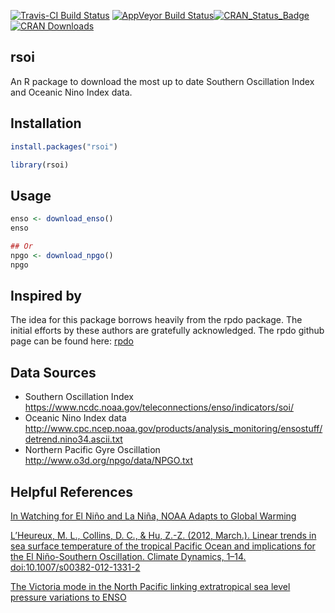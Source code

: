 
<!-- README.md is generated from README.Rmd. Please edit that file -->
[![Travis-CI Build Status](https://travis-ci.org/boshek/rsoi.svg?branch=devel)](https://travis-ci.org/boshek/rsoi) [![AppVeyor Build Status](https://ci.appveyor.com/api/projects/status/github/boshek/rsoi?branch=devel&svg=true)](https://ci.appveyor.com/project/boshek/rsoi)[![CRAN\_Status\_Badge](http://www.r-pkg.org/badges/version/rsoi)](https://cran.r-project.org/package=rsoi) [![CRAN Downloads](http://cranlogs.r-pkg.org/badges/grand-total/rsoi)](https://CRAN.R-project.org/package=rsoi)

rsoi
----

An R package to download the most up to date Southern Oscillation Index and Oceanic Nino Index data.

Installation
------------

``` r
install.packages("rsoi")

library(rsoi)
```

Usage
-----

``` r
enso <- download_enso()
enso

## Or
npgo <- download_npgo()
npgo
```

Inspired by
-----------

The idea for this package borrows heavily from the rpdo package. The initial efforts by these authors are gratefully acknowledged. The rpdo github page can be found here: [rpdo](https://github.com/poissonconsulting/rpdo)

Data Sources
------------

-   Southern Oscillation Index <https://www.ncdc.noaa.gov/teleconnections/enso/indicators/soi/>
-   Oceanic Nino Index data <http://www.cpc.ncep.noaa.gov/products/analysis_monitoring/ensostuff/detrend.nino34.ascii.txt>
-   Northern Pacific Gyre Oscillation <http://www.o3d.org/npgo/data/NPGO.txt>

Helpful References
------------------

[In Watching for El Niño and La Niña, NOAA Adapts to Global Warming](https://www.climate.gov/news-features/understanding-climate/watching-el-ni%C3%B1o-and-la-ni%C3%B1a-noaa-adapts-global-warming)

[L’Heureux, M. L., Collins, D. C., & Hu, Z.-Z. (2012, March.). Linear trends in sea surface temperature of the tropical Pacific Ocean and implications for the El Niño-Southern Oscillation. Climate Dynamics, 1–14. doi:10.1007/s00382-012-1331-2](https://link.springer.com/article/10.1007%2Fs00382-012-1331-2)

[The Victoria mode in the North Pacific linking extratropical sea level pressure variations to ENSO](http://onlinelibrary.wiley.com/doi/10.1002/2014JD022221/pdf)
